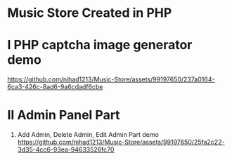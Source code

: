 # Music Store Created in PHP
# I PHP captcha image generator demo
https://github.com/nihad1213/Music-Store/assets/99197650/237a0164-6ca3-426c-8ad6-9a6cdadf6cbe
# II Admin Panel Part
1. Add Admin, Delete Admin, Edit Admin Part demo
https://github.com/nihad1213/Music-Store/assets/99197650/25fa2c22-3d35-4cc6-93ea-94633526fc70

